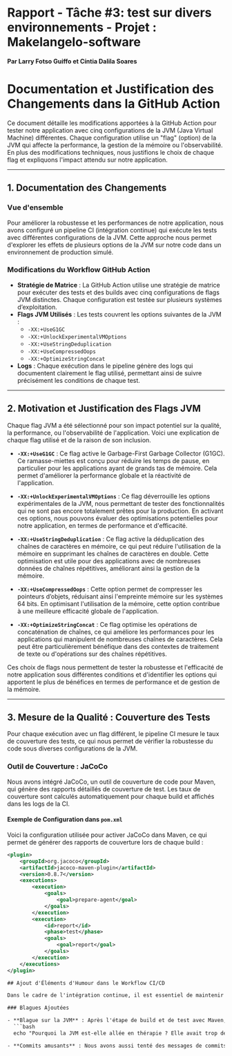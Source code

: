 # Rapport - Tâche #3: test sur divers environnements - Projet : Makelangelo-software

**Par Larry Fotso Guiffo et Cíntia Dalila Soares**

# Documentation et Justification des Changements dans la GitHub Action

Ce document détaille les modifications apportées à la GitHub Action pour tester notre application avec cinq configurations de la JVM (Java Virtual Machine) différentes. Chaque configuration utilise un "flag" (option) de la JVM qui affecte la performance, la gestion de la mémoire ou l'observabilité. En plus des modifications techniques, nous justifions le choix de chaque flag et expliquons l'impact attendu sur notre application.

---

## 1. Documentation des Changements

### Vue d'ensemble

Pour améliorer la robustesse et les performances de notre application, nous avons configuré un pipeline CI (intégration continue) qui exécute les tests avec différentes configurations de la JVM. Cette approche nous permet d'explorer les effets de plusieurs options de la JVM sur notre code dans un environnement de production simulé.

### Modifications du Workflow GitHub Action

- **Stratégie de Matrice** : La GitHub Action utilise une stratégie de matrice pour exécuter des tests et des builds avec cinq configurations de flags JVM distinctes. Chaque configuration est testée sur plusieurs systèmes d’exploitation.
- **Flags JVM Utilisés** : Les tests couvrent les options suivantes de la JVM :
  - `-XX:+UseG1GC`
  - `-XX:+UnlockExperimentalVMOptions`
  - `-XX:+UseStringDeduplication`
  - `-XX:+UseCompressedOops`
  - `-XX:+OptimizeStringConcat`
- **Logs** : Chaque exécution dans le pipeline génère des logs qui documentent clairement le flag utilisé, permettant ainsi de suivre précisément les conditions de chaque test.

---

## 2. Motivation et Justification des Flags JVM

Chaque flag JVM a été sélectionné pour son impact potentiel sur la qualité, la performance, ou l'observabilité de l'application. Voici une explication de chaque flag utilisé et de la raison de son inclusion.

- **`-XX:+UseG1GC`** : Ce flag active le Garbage-First Garbage Collector (G1GC). Ce ramasse-miettes est conçu pour réduire les temps de pause, en particulier pour les applications ayant de grands tas de mémoire. Cela permet d'améliorer la performance globale et la réactivité de l'application.

- **`-XX:+UnlockExperimentalVMOptions`** : Ce flag déverrouille les options expérimentales de la JVM, nous permettant de tester des fonctionnalités qui ne sont pas encore totalement prêtes pour la production. En activant ces options, nous pouvons évaluer des optimisations potentielles pour notre application, en termes de performance et d'efficacité.

- **`-XX:+UseStringDeduplication`** : Ce flag active la déduplication des chaînes de caractères en mémoire, ce qui peut réduire l'utilisation de la mémoire en supprimant les chaînes de caractères en double. Cette optimisation est utile pour des applications avec de nombreuses données de chaînes répétitives, améliorant ainsi la gestion de la mémoire.

- **`-XX:+UseCompressedOops`** : Cette option permet de compresser les pointeurs d’objets, réduisant ainsi l'empreinte mémoire sur les systèmes 64 bits. En optimisant l'utilisation de la mémoire, cette option contribue à une meilleure efficacité globale de l'application.

- **`-XX:+OptimizeStringConcat`** : Ce flag optimise les opérations de concaténation de chaînes, ce qui améliore les performances pour les applications qui manipulent de nombreuses chaînes de caractères. Cela peut être particulièrement bénéfique dans des contextes de traitement de texte ou d'opérations sur des chaînes répétitives.

Ces choix de flags nous permettent de tester la robustesse et l'efficacité de notre application sous différentes conditions et d'identifier les options qui apportent le plus de bénéfices en termes de performance et de gestion de la mémoire.

---

## 3. Mesure de la Qualité : Couverture des Tests

Pour chaque exécution avec un flag différent, le pipeline CI mesure le taux de couverture des tests, ce qui nous permet de vérifier la robustesse du code sous diverses configurations de la JVM.

### Outil de Couverture : JaCoCo

Nous avons intégré JaCoCo, un outil de couverture de code pour Maven, qui génère des rapports détaillés de couverture de test. Les taux de couverture sont calculés automatiquement pour chaque build et affichés dans les logs de la CI.

#### Exemple de Configuration dans `pom.xml`

Voici la configuration utilisée pour activer JaCoCo dans Maven, ce qui permet de générer des rapports de couverture lors de chaque build :

```xml
<plugin>
    <groupId>org.jacoco</groupId>
    <artifactId>jacoco-maven-plugin</artifactId>
    <version>0.8.7</version>
    <executions>
        <execution>
            <goals>
                <goal>prepare-agent</goal>
            </goals>
        </execution>
        <execution>
            <id>report</id>
            <phase>test</phase>
            <goals>
                <goal>report</goal>
            </goals>
        </execution>
    </executions>
</plugin>

## Ajout d'Éléments d'Humour dans le Workflow CI/CD

Dans le cadre de l'intégration continue, il est essentiel de maintenir un environnement de travail agréable, même dans des processus de développement automatisés. Pour égayer les rapports de CI/CD, nous avons ajouté quelques messages humoristiques dans les logs du workflow GitHub Actions. Ces touches d'humour ont pour but de rendre les tests et les vérifications de build plus agréables pour les développeurs.

### Blagues Ajoutées

- **Blague sur la JVM** : Après l'étape de build et de test avec Maven, nous avons intégré une blague qui fait sourire tout en faisant un clin d'œil aux développeurs Java :
  ```bash
  echo "Pourquoi la JVM est-elle allée en thérapie ? Elle avait trop de flags non résolus ! 😂"

- **Commits amusants** : Nous avons aussi tenté des messages de commits originaux, comme "Volta o cão arrependido", une référence à la série mexicaine *Chaves* populaire en Amérique Latine.






